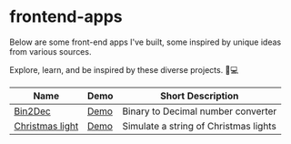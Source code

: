 # frontend-apps

Below are some front-end apps I've built, some inspired by unique ideas from various sources.

Explore, learn, and be inspired by these diverse projects. 🚀💻

| Name | Demo | Short Description |
| ------------- | ------------- |------------- |
| [Bin2Dec](https://github.com/hunterbiu1205/Bin2dec) | [Demo ](https://4q5lqd-3000.csb.app/) |Binary to Decimal number converter | 
| [Christmas light](https://github.com/hunterbiu1205/Christmas-lights) | [Demo ](https://29nr89-1234.csb.app/) |Simulate a string of Christmas lights | 


